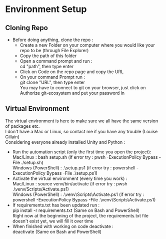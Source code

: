 # Environment Setup
## Cloning Repo
- Before doing anything, clone the repo :  
    - Create a new Folder on your computer where you would like your repo to be (through File Explorer)  
    - Copy the path of this folder  
    - Open a command prompt and run :  
        cd "path", then type enter  
    - Click on Code on the repo page and copy the URL  
    - On your command Prompt run :  
        git clone "URL", then type enter  
      You may have to connect to git on your browser, just click on Authorize git-ecosystem and put your password in
      
## Virtual Environment
The virtual environment is here to make sure we all have the same version of packages etc.  
I don't have a Mac or Linux, so contact me if you have any trouble (Louise Gillain)  
Considering everyone already installed Unity and Python :  
  - Run the automation script (only the first time you open the project):  
      Mac/Linux : bash setup.sh (if error try : pwsh -ExecutionPolicy Bypass -File ./setup.sh)  
      Windows (PowerShell) : .\setup.ps1 (if error try : powershell -ExecutionPolicy Bypass -File .\setup.ps1)  
  - Activate the virtual environment (every time you work) :  
      Mac/Linux : source venv/bin/activate (if error try : pwsh .\venv/Scripts/Activate.ps1)  
      Windows (PowerShell) : .\venv\Scripts\Activate.ps1 (if error try : powershell -ExecutionPolicy Bypass -File .\venv\Scripts\Activate.ps1)  
  - If requirements.txt has been updated run :  
      pip install -r requirements.txt (Same on Bash and PowerShell)  
    Right now at the beginning of the project, the requirements.txt file doesn't exist yet, we will fill it over time  
  - When finished with working on code deactivate :  
      deactivate (Same on Bash and PowerShell)
